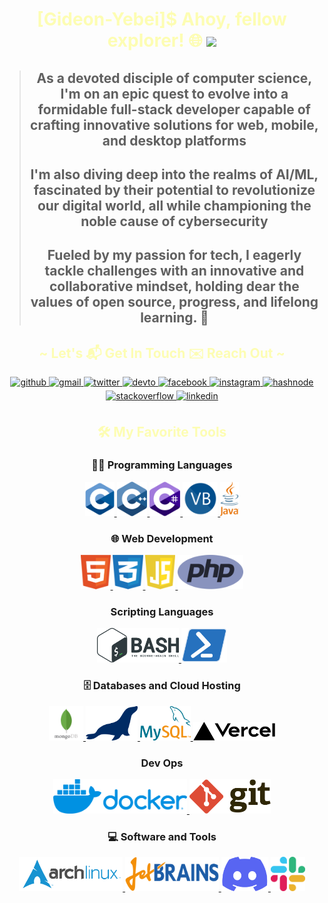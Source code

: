 <!-- markdownlint-disable MD045 -->
<!-- markdownlint-disable MD033 -->
<!-- markdownlint-disable MD041 -->
#

<div align="center">

<h1 align="center" style="color: #ff25;">
 [Gideon-Yebei]$ Ahoy, fellow explorer! 🌐 <img src="https://github.com/blackcater/blackcater/raw/main/images/Hi.gif" height="32" />
</h1>

>##  As a devoted disciple of computer science, I'm on an epic quest to evolve into a formidable full-stack developer capable of crafting innovative solutions for web, mobile, and desktop platforms
>
>## I'm also diving deep into the realms of AI/ML, fascinated by their potential to revolutionize our digital world, all while championing the noble cause of cybersecurity
>
>## Fueled by my passion for tech, I eagerly tackle challenges with an innovative and collaborative mindset, holding dear the values of **open source, progress, and lifelong learning. 🚀**

</div>

<h2 align="center" style="color: #ff25;">
~ Let's 📬 Get In Touch ✉️ Reach Out ~
</h2>

<div align="center">

<a href="https://github.com/Gideon-Yebei" target="_blank">
 <img
      src=https://img.shields.io/badge/github-%2324292e.svg?&style=for-the-badge&logo=github&logoColor=black
      alt=github style="margin-bottom: 5px;"
/>
</a>
<a href="mailto:hk-axl-coder@proton.me" target="_blank">
<img
      src=https://img.shields.io/badge/gmail-%2324292e.svg?&style=for-the-badge&logo=gmail logoColor=red
      alt=gmail style="margin-bottom: 5px;"
/>
</a>
<a href="https://twitter.com/GideonYebei" target="_blank">
<img
      src=https://img.shields.io/badge/twitter-%2300acee.svg?&style=for-the-badge&logo=twitter&logoColor=lightgrey
      alt=twitter style="margin-bottom: 5px;"
/>
</a>
<a href="https://dev.to/HK-AXL-CODER" target="_blank">
<img
      src=https://img.shields.io/badge/dev.to-%2308090A.svg?&style=for-the-badge&logo=dev.to&logoColor=white
      alt=devto style="margin-bottom: 5px;"
/>
</a>
<a href="https://m.facebook.com/profile.php/?id=100088037815575" target="_blank">
<img
      src=https://img.shields.io/badge/facebook-%232E87FB.svg?&style=for-the-badge&logo=facebook&logoColor=white
      alt=facebook style="margin-bottom: 5px;"
/>
</a>
<a href="https://www.instagram.com/calcare_spellbound/" target="_blank">
<img
      src=https://img.shields.io/badge/instagram-%23000000.svg?&style=for-the-badge&logo=instagram&logoColor=green
      alt=instagram style="margin-bottom: 5px;"
/>
</a>
<a href="https://hashnode.com/@ZenithNova" target="_blank">
<img
      src=https://img.shields.io/badge/hashnode-%232962FF.svg?&style=for-the-badge&logo=hashnode&logoColor=white
      alt=hashnode style="margin-bottom: 5px;"
/>
</a>
<a href="https://stackoverflow.com/users/HK-AXL-CODER" target="_blank">
<img
      src=https://img.shields.io/badge/stackoverflow-%23F28032.svg?&style=for-the-badge&logo=stackoverflow&logoColor=white
      alt=stackoverflow style="margin-bottom: 5px;"
/>
</a>
<a href="https://linkedin.com/in/gideon-yebei" target="_blank">
<img
      src=https://img.shields.io/badge/linkedin-%231E77B5.svg?&style=for-the-badge&logo=linkedin&logoColor=blue
      alt=linkedin style="margin-bottom: 5px;"
/>
</a>

</div>

<h2 align="center" style="color: #ff25;">
🛠️ My Favorite Tools
</h2>

<div align="center">

  <h3>👨‍💻 Programming Languages</h3>

<a href="#">
    <img
        alt="C"
        src="icons/c.svg"
        height=55
    />
</a>
<a href="#">
    <img
        alt="C"
        src="icons/cpp.svg"
        height=55
    />
</a>
<a href="#">
    <img
        alt="C"
        src="icons/csharp.svg"
        height=55
    />
</a>
<a href="#">
    <img
        alt="C"
        src="icons/vbnet.svg"
        height=55
    />
</a>
<a href="#">
    <img
        alt="C"
        src="icons/java.svg"
        height=55
    />
</a>

  <h3>🌐 Web Development</h3>

<a href="#">
    <img
        alt="C"
        src="icons/html5.svg"
        height=55
    />
</a>
<a href="#">
    <img
        alt="C"
        src="icons/css3.svg"
        height=55
    />
</a>
<a href="#">
    <img
        alt="C"
        src="icons/js.svg"
        height=55
    />
</a>
<a href="#">
    <img
        alt="C"
        src="icons/php.svg"
        height=55
    />
</a>

  <h3>Scripting Languages</h3>

<a href="#">
    <img
        alt="C"
        src="icons/bash-1.svg"
        height=55
    />
</a>
<a href="#">
    <img
        alt="C"
        src="icons/powershell.svg"
        height=55
    />
</a>

  <h3>🗄️ Databases and Cloud Hosting</h3>

<a href="#">
    <img
        alt="C"
        src="icons/mongodb.svg"
        height=55
    />
</a>
<a href="#">
    <img
        alt="C"
        src="icons/mariadb.svg"
        height=55
    />
</a>
<a href="#">
    <img
        alt="C"
        src="icons/mysql.svg"
        height=55
    />
</a>
<a href="#">
    <img
        alt="C"
        src="icons/vercel-1.svg.png"
        height=30
    />
</a>

  <h3>Dev Ops</h3>

<a href="#">
    <img
        alt="C"
        src="icons/docker.svg"
        height=55
    />
</a>
<a href="#">
    <img
        alt="C"
        src="icons/git.svg"
        height=55
    />
</a>

  <h3>💻 Software and Tools</h3>

<a href="#">
    <img
        alt="C"
        src="icons/archlinux.png"
        height=55
    />
</a>
<a href="#">
    <img
        alt="C"
        src="icons/jetbrains.png"
        height=55
    />
</a>
<a href="#">
    <img
        alt="C"
        src="icons/discord.svg"
        height=55
    />
</a>
<a href="#">
    <img
        alt="C"
        src="icons/slack.svg"
        height=55
    />
</a>

</div>
